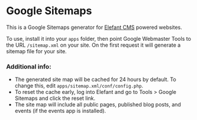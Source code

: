 # Google Sitemaps

This is a Google Sitemaps generator for [Elefant CMS](http://www.elefantcms.com/)
powered websites.

To use, install it into your `apps` folder, then point Google Webmaster Tools
to the URL `/sitemap.xml` on your site. On the first request it will generate
a sitemap file for your site.

### Additional info:

* The generated site map will be cached for 24 hours by default. To change this, edit `apps/sitemap.xml/conf/config.php`.
* To reset the cache early, log into Elefant and go to Tools > Google Sitemaps and click the reset link.
* The site map will include all public pages, published blog posts, and events (if the events app is installed).

